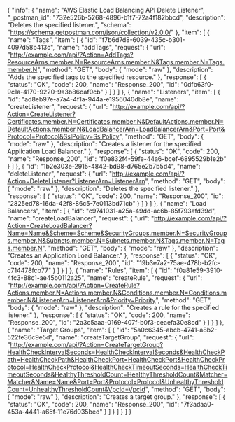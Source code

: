 {
  "info": {
    "name": "AWS Elastic Load Balancing API Delete Listener",
    "_postman_id": "732e526b-5268-4896-b1f7-72a4f182bbcd",
    "description": "Deletes the specified listener.",
    "schema": "https://schema.getpostman.com/json/collection/v2.0.0/"
  },
  "item": [
    {
      "name": "Tags",
      "item": [
        {
          "id": "f7b6d7d8-6039-435c-b301-4097d58b413c",
          "name": "addTags",
          "request": {
            "url": "http://example.com/api/?Action=AddTags?ResourceArns.member.N=ResourceArns.member.N&Tags.member.N=Tags.member.N",
            "method": "GET",
            "body": {
              "mode": "raw"
            },
            "description": "Adds the specified tags to the specified resource."
          },
          "response": [
            {
              "status": "OK",
              "code": 200,
              "name": "Response_200",
              "id": "0dfb63f0-9c1a-4170-9220-9a3b86daf0cb"
            }
          ]
        }
      ]
    },
    {
      "name": "Listeners",
      "item": [
        {
          "id": "ad8eb97e-a7a4-4f1a-944a-e1956040db8e",
          "name": "createListener",
          "request": {
            "url": "http://example.com/api/?Action=CreateListener?Certificates.member.N=Certificates.member.N&DefaultActions.member.N=DefaultActions.member.N&LoadBalancerArn=LoadBalancerArn&Port=Port&Protocol=Protocol&SslPolicy=SslPolicy",
            "method": "GET",
            "body": {
              "mode": "raw"
            },
            "description": "Creates a listener for the specified Application Load Balancer."
          },
          "response": [
            {
              "status": "OK",
              "code": 200,
              "name": "Response_200",
              "id": "f0e832f4-59fe-44a6-bcef-6895529b1e2b"
            }
          ]
        },
        {
          "id": "1b2e303e-2915-4842-bd98-d765e2b7b5d4",
          "name": "deleteListener",
          "request": {
            "url": "http://example.com/api/?Action=DeleteListener?ListenerArn=ListenerArn",
            "method": "GET",
            "body": {
              "mode": "raw"
            },
            "description": "Deletes the specified listener."
          },
          "response": [
            {
              "status": "OK",
              "code": 200,
              "name": "Response_200",
              "id": "2825ed78-16da-42f8-86c5-7e0113bd71cb"
            }
          ]
        }
      ]
    },
    {
      "name": "Load Balancers",
      "item": [
        {
          "id": "c9741031-a25a-49dd-ac6b-85f793afd39d",
          "name": "createLoadBalancer",
          "request": {
            "url": "http://example.com/api/?Action=CreateLoadBalancer?Name=Name&Scheme=Scheme&SecurityGroups.member.N=SecurityGroups.member.N&Subnets.member.N=Subnets.member.N&Tags.member.N=Tags.member.N",
            "method": "GET",
            "body": {
              "mode": "raw"
            },
            "description": "Creates an Application Load Balancer."
          },
          "response": [
            {
              "status": "OK",
              "code": 200,
              "name": "Response_200",
              "id": "19b3e7a2-75ae-478b-b2fc-c714478fcb77"
            }
          ]
        }
      ]
    },
    {
      "name": "Rules",
      "item": [
        {
          "id": "f0a81e59-3910-4fc3-88c1-ae45b0112a25",
          "name": "createRule",
          "request": {
            "url": "http://example.com/api/?Action=CreateRule?Actions.member.N=Actions.member.N&Conditions.member.N=Conditions.member.N&ListenerArn=ListenerArn&Priority=Priority",
            "method": "GET",
            "body": {
              "mode": "raw"
            },
            "description": "Creates a rule for the specified listener."
          },
          "response": [
            {
              "status": "OK",
              "code": 200,
              "name": "Response_200",
              "id": "2a3c5aaa-0169-407f-b0f3-ceaefa30e8cd"
            }
          ]
        }
      ]
    },
    {
      "name": "Target Groups",
      "item": [
        {
          "id": "5a0c6345-abcb-4741-a8b2-522fe36c9e5d",
          "name": "createTargetGroup",
          "request": {
            "url": "http://example.com/api/?Action=CreateTargetGroup?HealthCheckIntervalSeconds=HealthCheckIntervalSeconds&HealthCheckPath=HealthCheckPath&HealthCheckPort=HealthCheckPort&HealthCheckProtocol=HealthCheckProtocol&HealthCheckTimeoutSeconds=HealthCheckTimeoutSeconds&HealthyThresholdCount=HealthyThresholdCount&Matcher=Matcher&Name=Name&Port=Port&Protocol=Protocol&UnhealthyThresholdCount=UnhealthyThresholdCount&VpcId=VpcId",
            "method": "GET",
            "body": {
              "mode": "raw"
            },
            "description": "Creates a target group."
          },
          "response": [
            {
              "status": "OK",
              "code": 200,
              "name": "Response_200",
              "id": "7f3adaa0-453a-4441-a65f-11e76d035bed"
            }
          ]
        }
      ]
    }
  ]
}